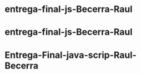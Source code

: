 # entrega-final-js-Becerra-Raul
# entrega-final-js-Becerra-Raul
# Entrega-Final-java-scrip-Raul-Becerra

